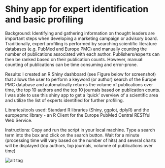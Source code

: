 # Shiny app for expert identification and basic profiling

Background: Identifying and gathering information on thought leaders are important steps when developing a marketing campaign or advisory board. Traditionally, expert profiling is performed by searching scientific literature databases (e.g. PubMed and Europe PMC) and manually counting the number of publications associated with each author.  Publishers/experts can then be ranked based on their publication counts. However, manual counting of publications can be time consuming and error-prone. 

Results: I created an R Shiny dashboard (see Figure below for screenshot) that allows the user to perform a keyword (or author) search of the Europe PMC database and automatically returns the volume of publications over time, the top 10 authors and the top 10 journals based on publication counts. I was able to use this shiny app to get a ‘quick’ overview of a scientific area and utilize the list of experts identified for further profiling. 

Libraries/tools used: Standard R libraries (Shiny, ggplot, dplyR) and the europepmc library - an R Client for the Europe PubMed Central RESTful Web Service.

Instructions: Copy and run the script in your local machine. Type a search term into the box and click on the search button. Wait for a minute (processing time will vary based on the number of hits) and several charts will be displayed (top authors, top journals, volumne of publications over time)


![alt tag](https://github.com/andrewliew86/KOL-mapping-with-Shiny-app/blob/main/UI_picture.PNG)

